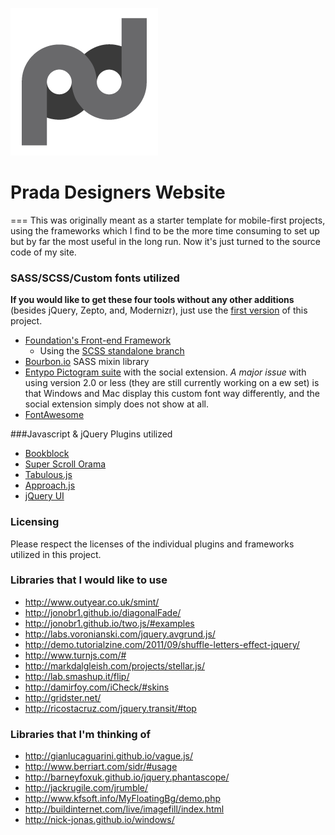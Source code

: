 ![Logo](/img/pd-logo.png "Logo")
# Prada Designers Website
===
This was originally meant as a starter template for mobile-first projects, using the frameworks which I find to be the more time consuming to set up but by far the most useful in the long run.  Now it's just turned to the source code of my site.

### SASS/SCSS/Custom fonts utilized
**If you would like to get these four tools without any other additions** (besides jQuery, Zepto, and, Modernizr), just use the [first version](https://github.com/PradatiusD/pd/tree/v0.1) of this project.
* [Foundation's Front-end Framework](http://foundation.zurb.com/docs/)
	* Using the [SCSS standalone branch](https://github.com/zurb/foundation/tree/scss-standalone)
* [Bourbon.io](http://bourbon.io/docs/) SASS mixin library
* [Entypo Pictogram suite](http://entypo.com/) with the social extension. *A major issue* with using version 2.0 or less (they are still currently working on a ew set) is that Windows and Mac display this custom font way differently, and the social extension simply does not show at all.
* [FontAwesome](http://fortawesome.github.io/Font-Awesome/)

###Javascript & jQuery Plugins utilized
* [Bookblock](http://tympanus.net/codrops/2012/09/03/bookblock-a-content-flip-plugin/)
* [Super Scroll Orama](http://johnpolacek.github.io/superscrollorama/)
* [Tabulous.js](http://git.aaronlumsden.com/tabulous.js/)
* [Approach.js](http://srobbin.com/jquery-plugins/approach/)
* [jQuery UI](http://jqueryui.com/)


### Licensing
Please respect the licenses of the individual plugins and frameworks utilized in this project.

### Libraries that I would like to use
* http://www.outyear.co.uk/smint/
* http://jonobr1.github.io/diagonalFade/
* http://jonobr1.github.io/two.js/#examples
* http://labs.voronianski.com/jquery.avgrund.js/
* http://demo.tutorialzine.com/2011/09/shuffle-letters-effect-jquery/
* http://www.turnjs.com/#
* http://markdalgleish.com/projects/stellar.js/
* http://lab.smashup.it/flip/
* http://damirfoy.com/iCheck/#skins
* http://gridster.net/
* http://ricostacruz.com/jquery.transit/#top


### Libraries that I'm thinking of
* http://gianlucaguarini.github.io/vague.js/
* http://www.berriart.com/sidr/#usage
* http://barneyfoxuk.github.io/jquery.phantascope/
* http://jackrugile.com/jrumble/
* http://www.kfsoft.info/MyFloatingBg/demo.php
* http://buildinternet.com/live/imagefill/index.html
* http://nick-jonas.github.io/windows/